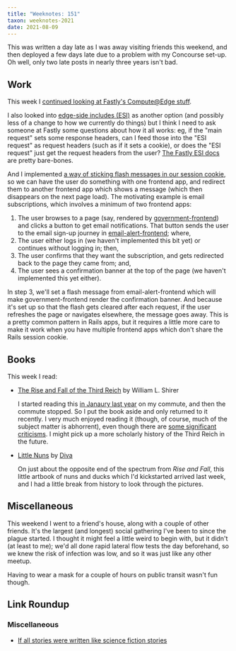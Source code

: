 ```yaml
---
title: "Weeknotes: 151"
taxon: weeknotes-2021
date: 2021-08-09
---
```


This was written a day late as I was away visiting friends this
weekend, and then deployed a few days late due to a problem with my
Concourse set-up.  Oh well, only two late posts in nearly three years
isn't bad.

## Work

This week I [continued looking at Fastly's Compute@Edge stuff][].

I also looked into [edge-side includes (ESI)][] as another option (and
possibly less of a change to how we currently do things) but I think I
need to ask someone at Fastly some questions about how it all works:
eg, if the "main request" sets some response headers, can I feed those
into the "ESI request" as request headers (such as if it sets a
cookie), or does the "ESI request" just get the request headers from
the user?  [The Fastly ESI docs][] are pretty bare-bones.

And I implemented [a way of sticking flash messages in our session
cookie][], so we can have the user do something with one frontend app,
and redirect them to another frontend app which shows a message (which
then disappears on the next page load).  The motivating example is
email subscriptions, which involves a minimum of two frontend apps:

1. The user browses to a page (say, rendered by
   [government-frontend][]) and clicks a button to get email
   notifications.  That button sends the user to the email sign-up
   journey in [email-alert-frontend][]; where,
2. The user either logs in (we haven't implemented this bit yet) or
   continues without logging in; then,
3. The user confirms that they want the subscription, and gets
   redirected back to the page they came from; and,
4. The user sees a confirmation banner at the top of the page (we
   haven't implemented this yet either).

In step 3, we'll set a flash message from email-alert-frontend which
will make government-frontend render the confirmation banner.  And
because it's set up so that the flash gets cleared after each request,
if the user refreshes the page or navigates elsewhere, the message
goes away.  This is a pretty common pattern in Rails apps, but it
requires a little more care to make it work when you have multiple
frontend apps which don't share the Rails session cookie.

[continued looking at Fastly's Compute@Edge stuff]: weeknotes-150.html#work
[edge-side includes (ESI)]: https://en.wikipedia.org/wiki/Edge_Side_Includes
[The Fastly ESI docs]: https://developer.fastly.com/reference/vcl/statements/esi/
[a way of sticking flash messages in our session cookie]: https://github.com/alphagov/govuk_personalisation/pull/9
[government-frontend]: https://github.com/alphagov/government-frontend/
[email-alert-frontend]: https://github.com/alphagov/email-alert-frontend

## Books

This week I read:

- [The Rise and Fall of the Third Reich][] by William L. Shirer

  I started reading this [in Janaury last year][] on my commute, and
  then the commute stopped.  So I put the book aside and only returned
  to it recently.  I very much enjoyed reading it (though, of course,
  much of the subject matter is abhorrent), even though there are
  [some significant criticisms][].  I might pick up a more scholarly
  history of the Third Reich in the future.

- [Little Nuns][] by [Diva][]

  On just about the opposite end of the spectrum from *Rise and Fall*,
  this little artbook of nuns and ducks which I'd kickstarted arrived
  last week, and I had a little break from history to look through the
  pictures.

[The Rise and Fall of the Third Reich]: https://en.wikipedia.org/wiki/The_Rise_and_Fall_of_the_Third_Reich
[in Janaury last year]: weeknotes-068.html#miscellaneous
[some significant criticisms]: https://en.wikipedia.org/wiki/The_Rise_and_Fall_of_the_Third_Reich#Criticism
[Little Nuns]: https://www.kickstarter.com/projects/diva01/litttle-nuns
[Diva]: https://twitter.com/hyxpk


## Miscellaneous

This weekend I went to a friend's house, along with a couple of other
friends.  It's the largest (and longest) social gathering I've been to
since the plague started.  I thought it might feel a little weird to
begin with, but it didn't (at least to me); we'd all done rapid
lateral flow tests the day beforehand, so we knew the risk of
infection was low, and so it was just like any other meetup.

Having to wear a mask for a couple of hours on public transit wasn't
fun though.


## Link Roundup

### Miscellaneous

- [If all stories were written like science fiction stories](https://archive.is/9HERI)
